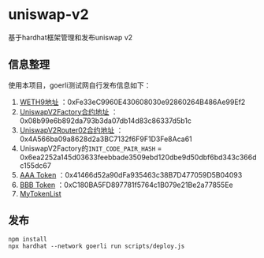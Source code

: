 # uniswap-v2
基于hardhat框架管理和发布uniswap v2

## 信息整理
使用本项目，goerli测试网自行发布信息如下：
1. [WETH9地址](https://goerli.etherscan.io/address/0xFe33eC9960E430608030e92860264B486Ae99Ef2) ：0xFe33eC9960E430608030e92860264B486Ae99Ef2
2. [UniswapV2Factory合约地址](https://goerli.etherscan.io/address/0x08b99e6b892da793b3da07db14d83c86337d5b1c) ：0x08b99e6b892da793b3da07db14d83c86337d5b1c
3. [UniswapV2Router02合约地址](https://goerli.etherscan.io/address/0x4A566ba09a8628d2a3BC7132f6F9F1D3Fe8Aca61) ：0x4A566ba09a8628d2a3BC7132f6F9F1D3Fe8Aca61
4. UniswapV2Factory的`INIT_CODE_PAIR_HASH` = 0x6ea2252a145d03633feebbade3509ebd120dbe9d50dbf6bd343c366dc155dc67
5. [AAA Token](https://goerli.etherscan.io/token/0x41466d52a90dFa935463c38B7D477059D5B04093) ：0x41466d52a90dFa935463c38B7D477059D5B04093
6. [BBB Token](https://goerli.etherscan.io/token/0xC180BA5FD897781f5764c1B079e21Be2a77855Ee) ：0xC180BA5FD897781f5764c1B079e21Be2a77855Ee
7. [MyTokenList](https://gist.githubusercontent.com/jason-wj/53780a04750e640b6e5171090b7707ac/raw/d77990cd7a69f7bf559dda874d9e401b747fa6a8/token.json)


## 发布
```shell
npm install
npx hardhat --network goerli run scripts/deploy.js
```
